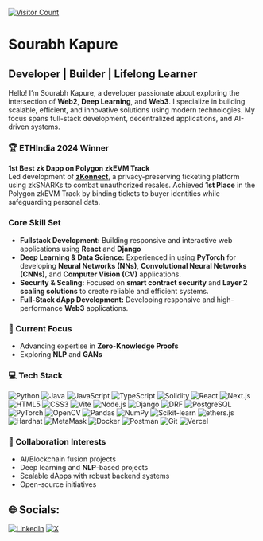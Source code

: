 [![Visitor Count](https://visitcount.itsvg.in/api?id=spkap&icon=9&color=3)](https://visitcount.itsvg.in)
# Sourabh Kapure  

## Developer | Builder | Lifelong Learner

Hello! I’m Sourabh Kapure, a developer passionate about exploring the intersection of **Web2**, **Deep Learning**, and **Web3**. I specialize in building scalable, efficient, and innovative solutions using modern technologies. My focus spans full-stack development, decentralized applications, and AI-driven systems.

### 🏆 ETHIndia 2024 Winner  
**1st Best zk Dapp on Polygon zkEVM Track**  
Led development of **[zKonnect](https://devfolio.co/projects/zkonnect-119f)**, a privacy-preserving ticketing platform using zkSNARKs to combat unauthorized resales. Achieved **1st Place** in the Polygon zkEVM Track by binding tickets to buyer identities while safeguarding personal data.

### Core Skill Set  
- **Fullstack Development:** Building responsive and interactive web applications using **React** and **Django**
- **Deep Learning & Data Science:** Experienced in using **PyTorch** for developing **Neural Networks (NNs)**, **Convolutional Neural Networks (CNNs)**, and **Computer Vision (CV)** applications.  
- **Security & Scaling:** Focused on **smart contract security** and **Layer 2 scaling solutions** to create reliable and efficient systems.  
- **Full-Stack dApp Development:** Developing responsive and high-performance **Web3** applications.

### 🌱 Current Focus  
- Advancing expertise in **Zero-Knowledge Proofs**
- Exploring **NLP** and **GANs**

### 💻 Tech Stack

![Python](https://img.shields.io/badge/python-3670A0?style=for-the-badge&logo=python&logoColor=ffdd54)
![Java](https://img.shields.io/badge/java-%23ED8B00.svg?style=for-the-badge&logo=openjdk&logoColor=white)
![JavaScript](https://img.shields.io/badge/javascript-%23323330.svg?style=for-the-badge&logo=javascript&logoColor=%23F7DF1E)
![TypeScript](https://img.shields.io/badge/typescript-%23007ACC.svg?style=for-the-badge&logo=typescript&logoColor=white)
![Solidity](https://img.shields.io/badge/solidity-%23363636.svg?style=for-the-badge&logo=solidity&logoColor=white)
![React](https://img.shields.io/badge/react-%2320232a.svg?style=for-the-badge&logo=react&logoColor=%2361DAFB)
![Next.js](https://img.shields.io/badge/next.js-000000?style=for-the-badge&logo=nextdotjs&logoColor=white)
![HTML5](https://img.shields.io/badge/html5-%23E34F26.svg?style=for-the-badge&logo=html5&logoColor=white)
![CSS3](https://img.shields.io/badge/css3-%231572B6.svg?style=for-the-badge&logo=css3&logoColor=white)
![Vite](https://img.shields.io/badge/vite-%23646CFF.svg?style=for-the-badge&logo=vite&logoColor=white)
![Node.js](https://img.shields.io/badge/node.js-339933?style=for-the-badge&logo=nodedotjs&logoColor=white)
![Django](https://img.shields.io/badge/django-%23092E20.svg?style=for-the-badge&logo=django&logoColor=white)
![DRF](https://img.shields.io/badge/django%20rest-A30000?style=for-the-badge&logo=django&logoColor=white)
![PostgreSQL](https://img.shields.io/badge/postgresql-%23316192.svg?style=for-the-badge&logo=postgresql&logoColor=white)
![PyTorch](https://img.shields.io/badge/pytorch-%23EE4C2C.svg?style=for-the-badge&logo=pytorch&logoColor=white)
![OpenCV](https://img.shields.io/badge/opencv-%23white.svg?style=for-the-badge&logo=opencv&logoColor=white)
![Pandas](https://img.shields.io/badge/pandas-%23150458.svg?style=for-the-badge&logo=pandas&logoColor=white)
![NumPy](https://img.shields.io/badge/numpy-%23013243.svg?style=for-the-badge&logo=numpy&logoColor=white)
![Scikit-learn](https://img.shields.io/badge/scikit--learn-%23F7931E.svg?style=for-the-badge&logo=scikit-learn&logoColor=white)
![ethers.js](https://img.shields.io/badge/ethers.js-4E8EE9?style=for-the-badge&logo=ethersdotjs&logoColor=white)
![Hardhat](https://img.shields.io/badge/hardhat-FFF100?style=for-the-badge&logo=hardhat&logoColor=black)
![MetaMask](https://img.shields.io/badge/metamask-F6851B?style=for-the-badge&logo=metamask&logoColor=white)
![Docker](https://img.shields.io/badge/docker-%230db7ed.svg?style=for-the-badge&logo=docker&logoColor=white)
![Postman](https://img.shields.io/badge/postman-FF6C37?style=for-the-badge&logo=postman&logoColor=white)
![Git](https://img.shields.io/badge/git-%23F05033.svg?style=for-the-badge&logo=git&logoColor=white)
![Vercel](https://img.shields.io/badge/vercel-%23000000.svg?style=for-the-badge&logo=vercel&logoColor=white)

### 🤝 Collaboration Interests  
- AI/Blockchain fusion projects
- Deep learning and **NLP**-based projects  
- Scalable dApps with robust backend systems  
- Open-source initiatives

## 🌐 Socials:
[![LinkedIn](https://img.shields.io/badge/LinkedIn-%230077B5.svg?logo=linkedin&logoColor=white)](https://linkedin.com/in/sourabhkapure)   [![X](https://img.shields.io/badge/X-black.svg?logo=X&logoColor=white)](https://x.com/sourabhkapure)
